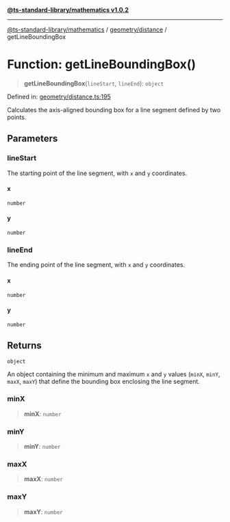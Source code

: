 [**@ts-standard-library/mathematics v1.0.2**](../../../README.md)

***

[@ts-standard-library/mathematics](../../../README.md) / [geometry/distance](../README.md) / getLineBoundingBox

# Function: getLineBoundingBox()

> **getLineBoundingBox**(`lineStart`, `lineEnd`): `object`

Defined in: [geometry/distance.ts:195](https://github.com/gabaudette/ts-stdlib/blob/4a412e6fb273dc9fcab54b84c05921f52dac4b3f/packages/mathematics/src/geometry/distance.ts#L195)

Calculates the axis-aligned bounding box for a line segment defined by two points.

## Parameters

### lineStart

The starting point of the line segment, with `x` and `y` coordinates.

#### x

`number`

#### y

`number`

### lineEnd

The ending point of the line segment, with `x` and `y` coordinates.

#### x

`number`

#### y

`number`

## Returns

`object`

An object containing the minimum and maximum `x` and `y` values (`minX`, `minY`, `maxX`, `maxY`)
         that define the bounding box enclosing the line segment.

### minX

> **minX**: `number`

### minY

> **minY**: `number`

### maxX

> **maxX**: `number`

### maxY

> **maxY**: `number`
